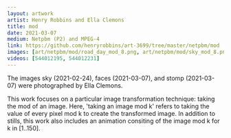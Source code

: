 ```yaml
---
layout: artwork
artist: Henry Robbins and Ella Clemons
title: mod
date: 2021-03-07
medium: Netpbm (P2) and MPEG-4
link: https://github.com/henryrobbins/art-3699/tree/master/netpbm/mod
images: [art/netpbm/mod/road_day_mod_8.png, art/netpbm/mod/sky_mod_8.png, art/netpbm/mod/faces_mod_12.png, art/netpbm/mod/beebe_trail_mod_8.png, art/netpbm/mod/stomp_mod_25.png, art/netpbm/mod/water_cup_mod_7.png]
videos: [544012195, 544012231]
---
```

The images sky (2021-02-24), faces (2021-03-07), and stomp (2021-03-07)
were photographed by Ella Clemons.

This work focuses on a particular image transformation technique: taking the
mod of an image. Here, 'taking an image mod k' refers to taking the value of
every pixel mod k to create the transformed image. In addition to stills, this
work also includes an animation consiting of the image mod k for k in [1..150].

